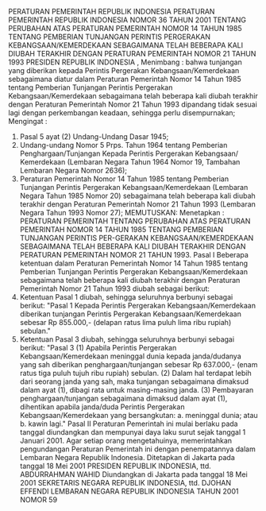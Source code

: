  PERATURAN PEMERINTAH REPUBLIK INDONESIA PERATURAN PEMERINTAH REPUBLIK INDONESIA NOMOR 36 TAHUN 2001 TENTANG PERUBAHAN ATAS PERATURAN PEMERINTAH NOMOR 14 TAHUN 1985 TENTANG PEMBERIAN TUNJANGAN PERINTIS PERGERAKAN KEBANGSAAN/KEMERDEKAAN SEBAGAIMANA TELAH BEBERAPA KALI DIUBAH TERAKHIR DENGAN PERATURAN PEMERINTAH NOMOR 21 TAHUN 1993 PRESIDEN REPUBLIK INDONESIA ,
Menimbang :
 bahwa tunjangan yang diberikan kepada Perintis Pergerakan Kebangsaan/Kemerdekaan sebagaimana diatur dalam Peraturan Pemerintah Nomor 14 Tahun 1985 tentang Pemberian Tunjangan Perintis Pergerakan Kebangsaan/Kemerdekaan sebagaimana telah beberapa kali diubah terakhir dengan Peraturan Pemerintah Nomor 21 Tahun 1993 dipandang tidak sesuai lagi dengan perkembangan keadaan, sehingga perlu disempurnakan;
Mengingat :

1. Pasal 5 ayat (2) Undang-Undang Dasar 1945;
2. Undang-undang Nomor 5 Prps. Tahun 1964 tentang Pemberian Penghargaan/Tunjangan Kepada Perintis Pergerakan Kebangsaan/ Kemerdekaan (Lembaran Negara Tahun 1964 Nomor 19, Tambahan Lembaran Negara Nomor 2636);
3. Peraturan Pemerintah Nomor 14 Tahun 1985 tentang Pemberian Tunjangan Perintis Pergerakan Kebangsaan/Kemerdekaan (Lembaran Negara Tahun 1985 Nomor 20) sebagaimana telah beberapa kali diubah terakhir dengan Peraturan Pemerintah Nomor 21 Tahun 1993 (Lembaran Negara Tahun 1993 Nomor 27);
MEMUTUSKAN:
 Menetapkan : PERATURAN PEMERINTAH TENTANG PERUBAHAN ATAS PERATURAN PEMERINTAH NOMOR 14 TAHUN 1985 TENTANG PEMBERIAN TUNJANGAN PERINTIS PER-GERAKAN KEBANGSAAN/KEMERDEKAAN SEBAGAIMANA TELAH BEBERAPA KALI DIUBAH TERAKHIR DENGAN PERATURAN PEMERINTAH NOMOR 21 TAHUN 1993.
Pasal I
Beberapa ketentuan dalam Peraturan Pemerintah Nomor 14 Tahun 1985 tentang Pemberian Tunjangan Perintis Pergerakan Kebangsaan/Kemerdekaan sebagaimana telah beberapa kali diubah terakhir dengan Peraturan Pemerintah Nomor 21 Tahun 1993 diubah sebagai berikut:
1. Ketentuan Pasal 1 diubah, sehingga seluruhnya berbunyi sebagai berikut: "Pasal 1 Kepada Perintis Pergerakan Kebangsaan/Kemerdekaan diberikan tunjangan Perintis Pergerakan Kebangsaan/Kemerdekaan sebesar Rp 855.000,- (delapan ratus lima puluh lima ribu rupiah) sebulan."
2. Ketentuan Pasal 3 diubah, sehingga seluruhnya berbunyi sebagai berikut: "Pasal 3 (1) Apabila Perintis Pergerakan Kebangsaan/Kemerdekaan meninggal dunia kepada janda/dudanya yang sah diberikan penghargaan/tunjangan sebesar Rp 637.000,- (enam ratus tiga puluh tujuh ribu rupiah) sebulan.
(2) Dalam hal terdapat lebih dari seorang janda yang sah, maka tunjangan sebagaimana dimaksud dalam ayat (1), dibagi rata untuk masing-masing janda.
(3) Pembayaran penghargaan/tunjangan sebagaimana dimaksud dalam ayat (1), dihentikan apabila janda/duda Perintis Pergerakan Kebangsaan/Kemerdekaan yang bersangkutan:
a. meninggal dunia; atau
b. kawin lagi."
Pasal II
Peraturan Pemerintah ini mulai berlaku pada tanggal diundangkan dan mempunyai daya laku surut sejak tanggal 1 Januari 2001.
Agar setiap orang mengetahuinya, memerintahkan pengundangan Peraturan Pemerintah ini dengan penempatannya dalam Lembaran Negara Republik Indonesia. Ditetapkan di Jakarta pada tanggal 18 Mei 2001 PRESIDEN REPUBLIK INDONESIA, ttd. ABDURRAHMAN WAHID Diundangkan di Jakarta pada tanggal 18 Mei 2001 SEKRETARIS NEGARA REPUBLIK INDONESIA, ttd. DJOHAN EFFENDI LEMBARAN NEGARA REPUBLIK INDONESIA TAHUN 2001 NOMOR 59